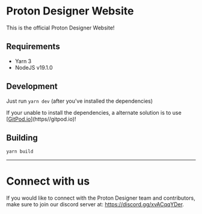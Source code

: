 # Proton Designer Website

This is the official Proton Designer Website!

## Requirements

- Yarn 3
- NodeJS v19.1.0

## Development

Just run `yarn dev` (after you've installed the dependencies)

If your unable to install the dependencies, a alternate solution is to use [[GitPod.io](https://gitpod.io)](https//gitpod.io)!

## Building

```sh
yarn build
```

---

# Connect with us

If you would like to connect with the Proton Designer team and contributors, make sure to join our discord server at: https://discord.gg/xvACqqYDer.
